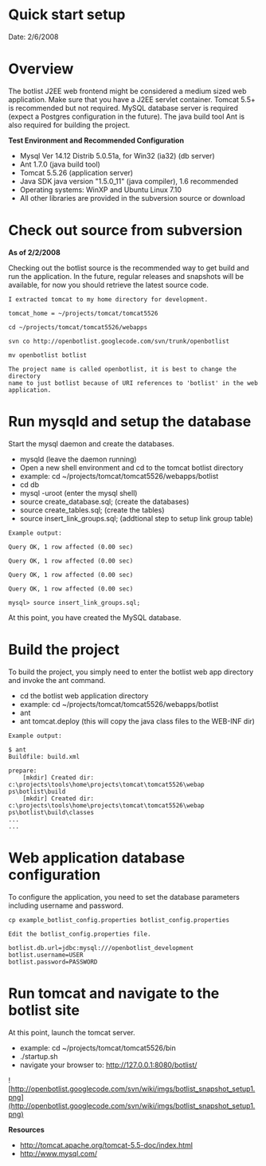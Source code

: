 # Quick start setup #

Date: 2/6/2008

# Overview #

The botlist J2EE web frontend might be considered a medium sized web
application.  Make sure that you have a J2EE servlet container.  Tomcat 5.5+
is recommended but not required.  MySQL database server is required (expect a Postgres configuration in the future).
The java build tool Ant is also required for building the project.

**Test Environment and Recommended Configuration**
  * Mysql  Ver 14.12 Distrib 5.0.51a, for Win32 (ia32) (db server)
  * Ant 1.7.0 (java build tool)
  * Tomcat 5.5.26 (application server)
  * Java SDK java version "1.5.0\_11" (java compiler), 1.6 recommended
  * Operating systems: WinXP and Ubuntu Linux 7.10
  * All other libraries are provided in the subversion source or download

# Check out source from subversion #

**As of 2/2/2008**

Checking out the botlist source is the recommended way to get build and run the
application.  In the future, regular releases and snapshots will be available,
for now you should retrieve the latest source code.

```
I extracted tomcat to my home directory for development.

tomcat_home = ~/projects/tomcat/tomcat5526

cd ~/projects/tomcat/tomcat5526/webapps

svn co http://openbotlist.googlecode.com/svn/trunk/openbotlist

mv openbotlist botlist 

The project name is called openbotlist, it is best to change the directory
name to just botlist because of URI references to 'botlist' in the web
application.

```

# Run mysqld and setup the database #

Start the mysql daemon and create the databases.

  * mysqld  (leave the daemon running)
  * Open a new shell environment and cd to the tomcat botlist directory
  * example: cd ~/projects/tomcat/tomcat5526/webapps/botlist
  * cd db
  * mysql -uroot (enter the mysql shell)
  * source create\_database.sql;  (create the databases)
  * source create\_tables.sql; (create the tables)
  * source insert\_link\_groups.sql; (addtional step to setup link group table)

```
Example output:

Query OK, 1 row affected (0.00 sec)

Query OK, 1 row affected (0.00 sec)

Query OK, 1 row affected (0.00 sec)

Query OK, 1 row affected (0.00 sec)

mysql> source insert_link_groups.sql;

```

At this point, you have created the MySQL database.

# Build the project #

To build the project, you simply need to enter the botlist web app directory
and invoke the ant command.

  * cd the botlist web application directory
  * example: cd ~/projects/tomcat/tomcat5526/webapps/botlist
  * ant
  * ant tomcat.deploy  (this will copy the java class files to the WEB-INF dir)

```
Example output:

$ ant
Buildfile: build.xml

prepare:
    [mkdir] Created dir: c:\projects\tools\home\projects\tomcat\tomcat5526\webap
ps\botlist\build
    [mkdir] Created dir: c:\projects\tools\home\projects\tomcat\tomcat5526\webap
ps\botlist\build\classes
...
...
```

# Web application database configuration #

To configure the application, you need to set the database
parameters including username and password.

```
cp example_botlist_config.properties botlist_config.properties

Edit the botlist_config.properties file.

botlist.db.url=jdbc:mysql:///openbotlist_development
botlist.username=USER
botlist.password=PASSWORD

```

# Run tomcat and navigate to the botlist site #

At this point, launch the tomcat server.

  * example: cd ~/projects/tomcat/tomcat5526/bin
  * ./startup.sh
  * navigate your browser to: http://127.0.0.1:8080/botlist/

![http://openbotlist.googlecode.com/svn/wiki/imgs/botlist_snapshot_setup1.png](http://openbotlist.googlecode.com/svn/wiki/imgs/botlist_snapshot_setup1.png)

**Resources**

  * http://tomcat.apache.org/tomcat-5.5-doc/index.html
  * http://www.mysql.com/